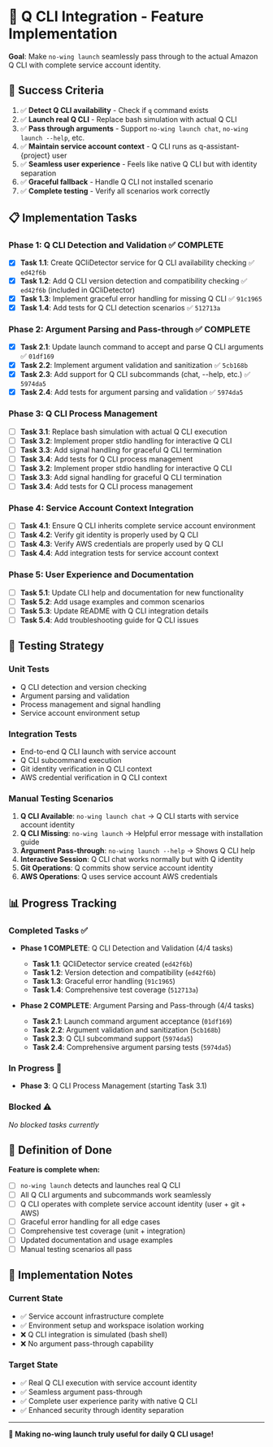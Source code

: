 # 🚀 Q CLI Integration - Feature Implementation

**Goal**: Make `no-wing launch` seamlessly pass through to the actual Amazon Q CLI with complete service account identity.

## 🎯 Success Criteria

1. ✅ **Detect Q CLI availability** - Check if `q` command exists
2. ✅ **Launch real Q CLI** - Replace bash simulation with actual Q CLI
3. ✅ **Pass through arguments** - Support `no-wing launch chat`, `no-wing launch --help`, etc.
4. ✅ **Maintain service account context** - Q CLI runs as q-assistant-{project} user
5. ✅ **Seamless user experience** - Feels like native Q CLI but with identity separation
6. ✅ **Graceful fallback** - Handle Q CLI not installed scenario
7. ✅ **Complete testing** - Verify all scenarios work correctly

## 📋 Implementation Tasks

### Phase 1: Q CLI Detection and Validation ✅ COMPLETE
- [x] **Task 1.1**: Create QCliDetector service for Q CLI availability checking ✅ `ed42f6b`
- [x] **Task 1.2**: Add Q CLI version detection and compatibility checking ✅ `ed42f6b` (included in QCliDetector)
- [x] **Task 1.3**: Implement graceful error handling for missing Q CLI ✅ `91c1965`
- [x] **Task 1.4**: Add tests for Q CLI detection scenarios ✅ `512713a`

### Phase 2: Argument Parsing and Pass-through ✅ COMPLETE
- [x] **Task 2.1**: Update launch command to accept and parse Q CLI arguments ✅ `01df169`
- [x] **Task 2.2**: Implement argument validation and sanitization ✅ `5cb168b`
- [x] **Task 2.3**: Add support for Q CLI subcommands (chat, --help, etc.) ✅ `5974da5`
- [x] **Task 2.4**: Add tests for argument parsing and validation ✅ `5974da5`

### Phase 3: Q CLI Process Management
- [ ] **Task 3.1**: Replace bash simulation with actual Q CLI execution
- [ ] **Task 3.2**: Implement proper stdio handling for interactive Q CLI
- [ ] **Task 3.3**: Add signal handling for graceful Q CLI termination
- [ ] **Task 3.4**: Add tests for Q CLI process management
- [ ] **Task 3.2**: Implement proper stdio handling for interactive Q CLI
- [ ] **Task 3.3**: Add signal handling for graceful Q CLI termination
- [ ] **Task 3.4**: Add tests for Q CLI process management

### Phase 4: Service Account Context Integration
- [ ] **Task 4.1**: Ensure Q CLI inherits complete service account environment
- [ ] **Task 4.2**: Verify git identity is properly used by Q CLI
- [ ] **Task 4.3**: Verify AWS credentials are properly used by Q CLI
- [ ] **Task 4.4**: Add integration tests for service account context

### Phase 5: User Experience and Documentation
- [ ] **Task 5.1**: Update CLI help and documentation for new functionality
- [ ] **Task 5.2**: Add usage examples and common scenarios
- [ ] **Task 5.3**: Update README with Q CLI integration details
- [ ] **Task 5.4**: Add troubleshooting guide for Q CLI issues

## 🧪 Testing Strategy

### Unit Tests
- Q CLI detection and version checking
- Argument parsing and validation
- Process management and signal handling
- Service account environment setup

### Integration Tests
- End-to-end Q CLI launch with service account
- Q CLI subcommand execution
- Git identity verification in Q CLI context
- AWS credential verification in Q CLI context

### Manual Testing Scenarios
1. **Q CLI Available**: `no-wing launch chat` → Q CLI starts with service account identity
2. **Q CLI Missing**: `no-wing launch` → Helpful error message with installation guide
3. **Argument Pass-through**: `no-wing launch --help` → Shows Q CLI help
4. **Interactive Session**: Q CLI chat works normally but with Q identity
5. **Git Operations**: Q commits show service account identity
6. **AWS Operations**: Q uses service account AWS credentials

## 📊 Progress Tracking

### Completed Tasks ✅
- **Phase 1 COMPLETE**: Q CLI Detection and Validation (4/4 tasks)
  - **Task 1.1**: QCliDetector service created (`ed42f6b`)
  - **Task 1.2**: Version detection and compatibility (`ed42f6b`)
  - **Task 1.3**: Graceful error handling (`91c1965`)
  - **Task 1.4**: Comprehensive test coverage (`512713a`)

- **Phase 2 COMPLETE**: Argument Parsing and Pass-through (4/4 tasks)
  - **Task 2.1**: Launch command argument acceptance (`01df169`)
  - **Task 2.2**: Argument validation and sanitization (`5cb168b`)
  - **Task 2.3**: Q CLI subcommand support (`5974da5`)
  - **Task 2.4**: Comprehensive argument parsing tests (`5974da5`)

### In Progress 🔄
- **Phase 3**: Q CLI Process Management (starting Task 3.1)

### Blocked ⚠️
*No blocked tasks currently*

## 🎯 Definition of Done

**Feature is complete when:**
- [ ] `no-wing launch` detects and launches real Q CLI
- [ ] All Q CLI arguments and subcommands work seamlessly
- [ ] Q CLI operates with complete service account identity (user + git + AWS)
- [ ] Graceful error handling for all edge cases
- [ ] Comprehensive test coverage (unit + integration)
- [ ] Updated documentation and usage examples
- [ ] Manual testing scenarios all pass

## 🚀 Implementation Notes

### Current State
- ✅ Service account infrastructure complete
- ✅ Environment setup and workspace isolation working
- ❌ Q CLI integration is simulated (bash shell)
- ❌ No argument pass-through capability

### Target State
- ✅ Real Q CLI execution with service account identity
- ✅ Seamless argument pass-through
- ✅ Complete user experience parity with native Q CLI
- ✅ Enhanced security through identity separation

---

**🛫 Making no-wing launch truly useful for daily Q CLI usage!**
